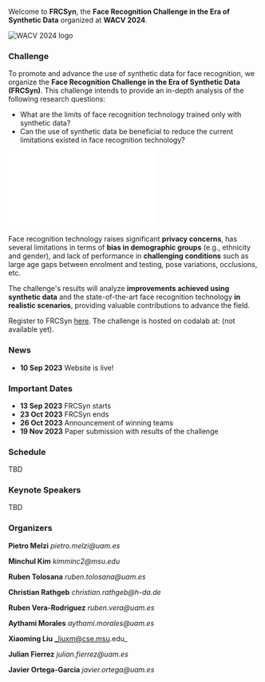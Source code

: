 Welcome to **FRCSyn**, the **Face Recognition Challenge in the Era of Synthetic Data** organized at **WACV 2024**.

![WACV 2024 logo](https://wacv2024.thecvf.com/wp-content/uploads/2023/04/WACV-Logo_2024-1024x263.png)

### Challenge
To promote and advance the use of synthetic data for face recognition, we organize the **Face Recognition Challenge in the Era of Synthetic Data (FRCSyn)**. This challenge intends to provide an in-depth analysis of the following research questions:

- What are the limits of face recognition technology trained only with synthetic data?
- Can the use of synthetic data be beneficial to reduce the current limitations existed in face recognition technology?

![Examples of synthetic identities and intra-class variations.](assets/images/intraclass.pdf)

Face recognition technology raises significant **privacy concerns**, has several limitations in terms of **bias in demographic groups** (e.g., ethnicity and gender), and lack of performance in **challenging conditions** such as large age gaps between enrolment and testing, pose variations, occlusions, etc.

The challenge's results will analyze **improvements achieved using synthetic data** and the state-of-the-art face recognition technology **in realistic scenarios**, providing valuable contributions to advance the field.

Register to FRCSyn [here](https://docs.google.com/forms/d/e/1FAIpQLSf8U80MRf5gk5c0QbGxF76TshaxmThVymeHWXUocSyXRkSiMA/viewform?usp=pp_url). The challenge is hosted on codalab at: (not available yet).

### News
- **10 Sep 2023** Website is live!

### Important Dates
- **13 Sep 2023** FRCSyn starts
- **23 Oct 2023** FRCSyn ends
- **26 Oct 2023** Announcement of winning teams
- **19 Nov 2023** Paper submission with results of the challenge 

### Schedule
TBD

### Keynote Speakers
TBD

### Organizers
**Pietro Melzi** _pietro.melzi@uam.es_

**Minchul Kim** _kimminc2@msu.edu_

**Ruben Tolosana** _ruben.tolosana@uam.es_

**Christian Rathgeb** _christian.rathgeb@h-da.de_

**Ruben Vera-Rodriguez** _ruben.vera@uam.es_

**Aythami Morales** _aythami.morales@uam.es_

**Xiaoming Liu** _liuxm@cse.msu.edu_

**Julian Fierrez** _julian.fierrez@uam.es_

**Javier Ortega-Garcia** _javier.ortega@uam.es_
